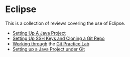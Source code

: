 # Eclipse

This is a collection of reviews covering the use of Eclipse.

  - [Setting Up A Java Project](https://youtu.be/mprApCjZpFk)
  - [Setting Up SSH Keys and Cloning a Git Repo](https://youtu.be/PQf5vHyOomM)
  - [Working through](https://youtu.be/tq9DNLzC4-U) the [Git Practice Lab](doc:gitLab)
  - [Setting up a Java Project under Git](https://youtu.be/Z2kYyc_Tph8)
